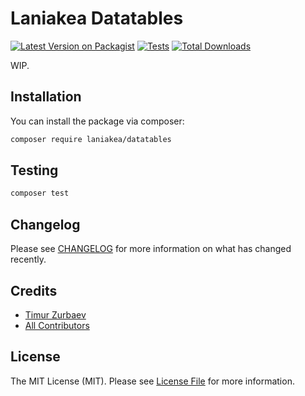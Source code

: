 # Laniakea Datatables

[![Latest Version on Packagist](https://img.shields.io/packagist/v/laniakea/datatables.svg?style=flat-square)](https://packagist.org/packages/laniakea/datatables)
[![Tests](https://img.shields.io/github/actions/workflow/status/tzurbaev/laniakea/run-tests.yml?branch=main&label=tests&style=flat-square)](https://github.com/tzurbaev/laniakea/actions/workflows/run-tests.yml)
[![Total Downloads](https://img.shields.io/packagist/dt/laniakea/datatables.svg?style=flat-square)](https://packagist.org/packages/laniakea/datatables)

WIP.

## Installation

You can install the package via composer:

```bash
composer require laniakea/datatables
```

## Testing

```bash
composer test
```

## Changelog

Please see [CHANGELOG](CHANGELOG.md) for more information on what has changed recently.

## Credits

- [Timur Zurbaev](https://github.com/tzurbaev)
- [All Contributors](../../contributors)

## License

The MIT License (MIT). Please see [License File](LICENSE.md) for more information.
